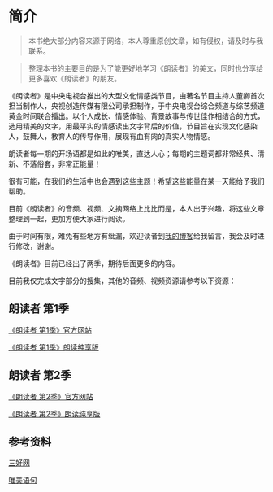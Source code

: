 # 简介

> 本书绝大部分内容来源于网络，本人尊重原创文章，如有侵权，请及时与我联系。  

> 整理本书的主要目的是为了能更好地学习《朗读者》的美文，同时也分享给更多喜欢《朗读者》的朋友。

《朗读者》是中央电视台推出的大型文化情感类节目，由著名节目主持人董卿首次担当制作人，央视创造传媒有限公司承担制作，于中央电视台综合频道与综艺频道黄金时间联合播出。以个人成长、情感体验、背景故事与传世佳作相结合的方式，选用精美的文字，用最平实的情感读出文字背后的价值，节目旨在实现文化感染人，鼓舞人，教育人的传导作用，展现有血有肉的真实人物情感。

朗读者每一期的开场语都是如此的唯美，直达人心；每期的主题词都非常经典、清新、不落俗套，非常正能量！

很有可能，在我们的生活中也会遇到这些主题！希望这些能量在某一天能给予我们帮助。

目前《朗读者》的音频、视频、文摘网络上比比而是，本人出于兴趣，将这些文章整理到一起，更加方便大家进行阅读。

由于时间有限，难免有些地方有纰漏，欢迎读者到[我的博客](https://www.zorin.xin/)给我留言，我会及时进行修改，谢谢。

《朗读者》目前已经出了两季，期待后面更多的内容。

目前我仅完成文字部分的搜集，其他的音频、视频资源请参考以下资源：

## 朗读者 第1季

[《朗读者 第1季》官方网站](http://tv.cctv.com/lm/ldz/)

[《朗读者 第1季》朗读纯享版](https://www.ximalaya.com/renwen/6770360/)

## 朗读者 第2季

[《朗读者 第2季》官方网站](http://tv.cctv.com/lm/ldz2/)

[《朗读者 第2季》朗读纯享版](https://www.ximalaya.com/renwen/15388579/)

## 参考资料

[三好网](http://toutiao.sanhao.com/)

[唯美语句](http://www.weimeiyuju.com/)


